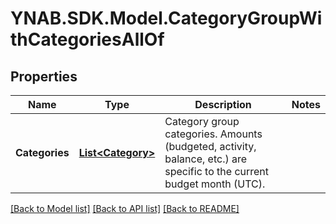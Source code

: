 # YNAB.SDK.Model.CategoryGroupWithCategoriesAllOf

## Properties

Name | Type | Description | Notes
------------ | ------------- | ------------- | -------------
**Categories** | [**List&lt;Category&gt;**](Category.md) | Category group categories.  Amounts (budgeted, activity, balance, etc.) are specific to the current budget month (UTC). | 

[[Back to Model list]](../README.md#documentation-for-models) [[Back to API list]](../README.md#documentation-for-api-endpoints) [[Back to README]](../README.md)

